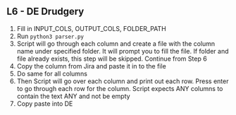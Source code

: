 ## L6 - DE Drudgery

1. Fill in INPUT_COLS, OUTPUT_COLS, FOLDER_PATH
2. Run ```python3 parser.py```
3. Script will go through each column and create a file with the column name under specified folder. It will prompt you to fill the file. If folder and  file already exists, this step will be skipped. Continue from Step 6
4. Copy the column from Jira and paste it in to the file
5. Do same for all columns
6. Then Script will go over each column and print out each row. Press enter to go through each row for the column. Script expects ANY columns to contain the text ANY and not be empty
7. Copy paste into DE

